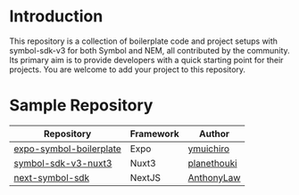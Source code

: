 # Introduction

This repository is a collection of boilerplate code and project setups with symbol-sdk-v3 for both Symbol and NEM, all contributed by the community. Its primary aim is to provide developers with a quick starting point for their projects. You are welcome to add your project to this repository.

# Sample Repository

Repository | Framework | Author
------------|------------|------------
[expo-symbol-boilerplate](https://github.com/ymuichiro/expo-symbol-boilerplate) | Expo | [ymuichiro](https://github.com/ymuichiro)
[symbol-sdk-v3-nuxt3](https://github.com/ymuichiro/expo-symbol-boilerplate) | Nuxt3 | [planethouki](https://github.com/planethouki)
[next-symbol-sdk](https://github.com/AnthonyLaw/next-symbol-sdk) | NextJS | [AnthonyLaw](https://github.com/AnthonyLaw)
